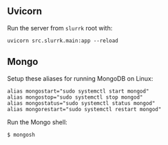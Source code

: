 ## Uvicorn

Run the server from `slurrk` root with:

```uvicorn src.slurrk.main:app --reload```

## Mongo

Setup these aliases for running MongoDB on Linux:

```
alias mongostart="sudo systemctl start mongod"
alias mongostop="sudo systemctl stop mongod"
alias mongostatus="sudo systemctl status mongod"
alias mongorestart="sudo systemctl restart mongod"
```

Run the Mongo shell:

`$ mongosh`
